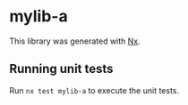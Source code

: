 # mylib-a

This library was generated with [Nx](https://nx.dev).

## Running unit tests

Run `nx test mylib-a` to execute the unit tests.
